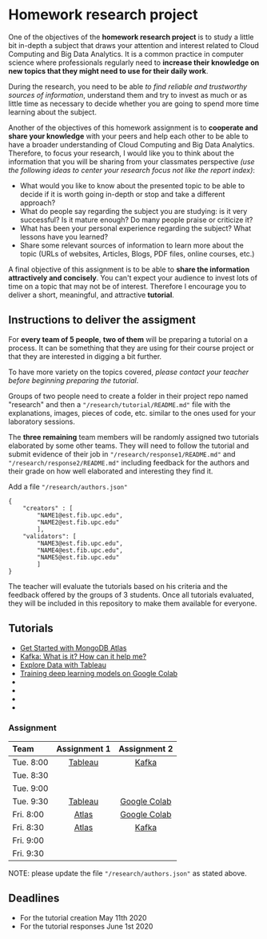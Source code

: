 # Homework research project

One of the objectives of the **homework research project** is to study a little bit in-depth a subject that draws your attention and interest related to Cloud Computing and Big Data Analytics. It is a common practice in computer science where professionals regularly need to **increase their knowledge on new topics that they might need to use for their daily work**.

During the research, you need to be able _to find reliable and trustworthy sources of information_, understand them and try to invest as much or as little time as necessary to decide whether you are going to spend more time learning about the subject.

Another of the objectives of this homework assignment is to **cooperate and share your knowledge** with your peers and help each other to be able to have a broader understanding of Cloud Computing and Big Data Analytics. Therefore, to focus your research, I would like you to think about the information that you will be sharing from your classmates perspective _(use the following ideas to center your research focus not like the report index)_:

*   What would you like to know about the presented topic to be able to decide if it is worth going in-depth or stop and take a different approach?
*   What do people say regarding the subject you are studying: is it very successful? Is it mature enough? Do many people praise or criticize it?
*   What has been your personal experience regarding the subject? What lessons have you learned?
*   Share some relevant sources of information to learn more about the topic (URLs of websites, Articles, Blogs, PDF files, online courses, etc.)

A final objective of this assignment is to be able to **share the information attractively and concisely**. You can't expect your audience to invest lots of time on a topic that may not be of interest. Therefore I encourage you to deliver a short, meaningful, and attractive **tutorial**.

## Instructions to deliver the assigment

For **every team of 5 people**, **two of them** will be preparing a tutorial on a  process. It can be something that they are using for their course project or that they are interested in digging a bit further.

To have more variety on the topics covered, *please contact your teacher before beginning preparing the tutorial*.

Groups of two people need to create a folder in their project repo named "research" and then a  `"/research/tutorial/README.md"` file with the explanations, images, pieces of code, etc. similar to the ones used for your laboratory sessions.

The **three remaining** team members will be randomly assigned two tutorials elaborated by some other teams. They will need to follow the tutorial and submit evidence of their job in `"/research/response1/README.md"` and `"/research/response2/README.md"` including feedback for the authors and their grade on how well elaborated and interesting they find it.

Add a file `"/research/authors.json"` 

```json5
{ 
    "creators" : [ 
        "NAME1@est.fib.upc.edu",
        "NAME2@est.fib.upc.edu"
        ],
    "validators": [
        "NAME3@est.fib.upc.edu",
        "NAME4@est.fib.upc.edu",
        "NAME5@est.fib.upc.edu" 
        ]
}
```

The teacher will evaluate the tutorials based on his criteria and the feedback offered by the groups of 3 students.
Once all tutorials evaluated, they will be included in this repository to make them available for everyone.

## Tutorials

- [Get Started with MongoDB Atlas](./01_MongoDB/README.md)
- [Kafka: What is it? How can it help me?](./02_Kaftka/README.md)
- [Explore Data with Tableau](./03_Tableau/README.md)
- [Training deep learning models on Google Colab](./04_GoogleColab/README.md)
- []()
- []()
- []()
- []()

### Assignment

| Team | Assignment 1 | Assignment 2 |
|:------|:-------------:|:-------------:|
| Tue. 8:00| [Tableau](./03_Tableau/README.md) | [Kafka](./02_Kaftka/README.md)  |
| Tue. 8:30| | |
| Tue. 9:00| | |
| Tue. 9:30| [Tableau](./03_Tableau/README.md) | [Google Colab](./04_GoogleColab/README.md) | 
| Fri. 8:00| [Atlas](./01_MongoDB/README.md) | [Google Colab](./04_GoogleColab/README.md)  |
| Fri. 8:30| [Atlas](./01_MongoDB/README.md) | [Kafka](./02_Kaftka/README.md)| 
| Fri. 9:00| | |
| Fri. 9:30| | |

NOTE: please update the file `"/research/authors.json"`  as stated above.

## Deadlines

- For the tutorial creation May 11th 2020
- For the tutorial responses June 1st 2020




